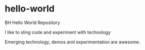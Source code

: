 # hello-world
BH Hello World Repository

I like to sling code and experiment with technology

Emerging technology, demos and experimentation are awesome.
